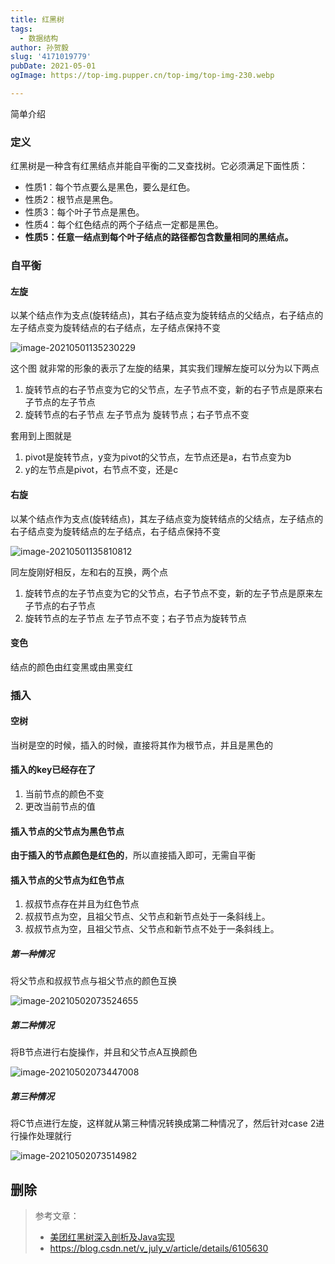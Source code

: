 ```yaml
---
title: 红黑树
tags:
  - 数据结构
author: 孙贺毅
slug: '4171019779'
pubDate: 2021-05-01
ogImage: https://top-img.pupper.cn/top-img/top-img-230.webp

---
```

简单介绍

<!-- more -->

### 定义

红黑树是一种含有红黑结点并能自平衡的二叉查找树。它必须满足下面性质：

- 性质1：每个节点要么是黑色，要么是红色。
- 性质2：根节点是黑色。
- 性质3：每个叶子节点是黑色。
- 性质4：每个红色结点的两个子结点一定都是黑色。
- **性质5：任意一结点到每个叶子结点的路径都包含数量相同的黑结点。**

### 自平衡

#### 左旋

以某个结点作为支点(旋转结点)，其右子结点变为旋转结点的父结点，右子结点的左子结点变为旋转结点的右子结点，左子结点保持不变

![image-20210501135230229](https://gitee.com/flow_disaster/blog-map-bed/raw/master/img/image-20210501135230229.png)

这个图 就非常的形象的表示了左旋的结果，其实我们理解左旋可以分为以下两点

1. 旋转节点的右子节点变为它的父节点，左子节点不变，新的右子节点是原来右子节点的左子节点
2. 旋转节点的右子节点  左子节点为 旋转节点；右子节点不变

套用到上图就是

1. pivot是旋转节点，y变为pivot的父节点，左节点还是a，右节点变为b
2. y的左节点是pivot，右节点不变，还是c

#### 右旋

以某个结点作为支点(旋转结点)，其左子结点变为旋转结点的父结点，左子结点的右子结点变为旋转结点的左子结点，右子结点保持不变

![image-20210501135810812](https://gitee.com/flow_disaster/blog-map-bed/raw/master/img/image-20210501135810812.png)

同左旋刚好相反，左和右的互换，两个点

1. 旋转节点的左子节点变为它的父节点，右子节点不变，新的左子节点是原来左子节点的右子节点
2. 旋转节点的左子节点  左子节点不变；右子节点为旋转节点

#### 变色

结点的颜色由红变黑或由黑变红

### 插入

#### 空树

当树是空的时候，插入的时候，直接将其作为根节点，并且是黑色的

#### 插入的key已经存在了

1. 当前节点的颜色不变
2. 更改当前节点的值

#### 插入节点的父节点为黑色节点

**由于插入的节点颜色是红色的**，所以直接插入即可，无需自平衡

#### 插入节点的父节点为红色节点

1. 叔叔节点存在并且为红色节点
2. 叔叔节点为空，且祖父节点、父节点和新节点处于一条斜线上。
3. 叔叔节点为空，且祖父节点、父节点和新节点不处于一条斜线上。

##### 第一种情况

将父节点和叔叔节点与祖父节点的颜色互换

![image-20210502073524655](https://gitee.com/flow_disaster/blog-map-bed/raw/master/img/image-20210502073524655.png)

##### 第二种情况

将B节点进行右旋操作，并且和父节点A互换颜色

![image-20210502073447008](https://gitee.com/flow_disaster/blog-map-bed/raw/master/img/image-20210502073447008.png)

##### 第三种情况

将C节点进行左旋，这样就从第三种情况转换成第二种情况了，然后针对case 2进行操作处理就行

![image-20210502073514982](https://gitee.com/flow_disaster/blog-map-bed/raw/master/img/image-20210502073514982.png)



## 删除



> 参考文章：
>
> - [美团红黑树深入剖析及Java实现](https://tech.meituan.com/2016/12/02/redblack-tree.html)
> - https://blog.csdn.net/v_july_v/article/details/6105630